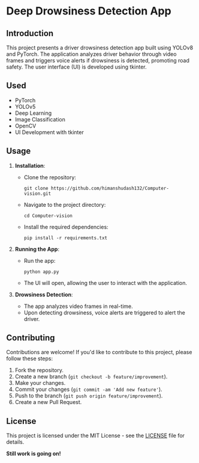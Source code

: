# Deep Drowsiness Detection App

## Introduction

This project presents a driver drowsiness detection app built using YOLOv8 and PyTorch. The application analyzes driver behavior through video frames and triggers voice alerts if drowsiness is detected, promoting road safety. The user interface (UI) is developed using tkinter.

## Used

- PyTorch
- YOLOv5
- Deep Learning
- Image Classification
- OpenCV
- UI Development with tkinter

## Usage

1. **Installation**: 
    - Clone the repository:
        ```
        git clone https://github.com/himanshudash132/Computer-vision.git
        ```
    - Navigate to the project directory:
        ```
        cd Computer-vision
        ```
    - Install the required dependencies:
        ```
        pip install -r requirements.txt
        ```

2. **Running the App**:
    - Run the app:
        ```
        python app.py
        ```
    - The UI will open, allowing the user to interact with the application.

3. **Drowsiness Detection**:
    - The app analyzes video frames in real-time.
    - Upon detecting drowsiness, voice alerts are triggered to alert the driver.

## Contributing

Contributions are welcome! If you'd like to contribute to this project, please follow these steps:

1. Fork the repository.
2. Create a new branch (`git checkout -b feature/improvement`).
3. Make your changes.
4. Commit your changes (`git commit -am 'Add new feature'`).
5. Push to the branch (`git push origin feature/improvement`).
6. Create a new Pull Request.

## License

This project is licensed under the MIT License - see the [LICENSE](LICENSE) file for details.

**Still work is going on!**


